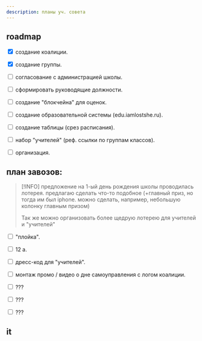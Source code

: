 ```yaml
---
description: планы уч. совета
---
```


## roadmap

<input type="checkbox" checked="True"> создание коалиции.

<input type="checkbox" checked="True"> создание группы.

<input type="checkbox"> согласование с администрацией школы.

<input type="checkbox"> сформировать руководящие должности.

<input type="checkbox"> создание "блокчейна" для оценок.

<input type="checkbox"> создание образовательной системы (edu.iamlostshe.ru).

<input type="checkbox"> создание таблицы (срез расписания).

<input type="checkbox"> набор "учителей" (реф. ссылки по группам классов).

<input type="checkbox"> организация.

## план завозов:

> [!INFO] предложение
> на 1-ый день рождения школы проводилась лотерея. предлагаю сделать что-то подобное (+главный приз, но тогда им был iphone. можно сделать, например, небольшую колонку главным призом)
>
> Так же можно организовать более щедрую лотерею для учителей и "учителей"

<input type="checkbox"> "плойка".

<input type="checkbox"> 12 а.

<input type="checkbox"> дресс-код для "учителей".

<input type="checkbox"> монтаж промо / видео о дне самоуправления с логом коалиции.

<input type="checkbox"> ???

<input type="checkbox"> ???

<input type="checkbox"> ???

## it

